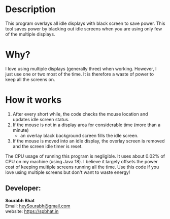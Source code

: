 # Description
This program overlays all idle displays with black screen to save power.
This tool saves power by blacking out idle screens when you are using only few of the multiple displays.

# Why?
I love using multiple displays (generally three) when working. However, I just use one or two most of the time. 
It is therefore a waste of power to keep all the screens on.

# How it works
1. After every short while, the code checks the mouse location and updates idle screen status.
2. If the mouse is not in a display area for considerable time (more than a minute)
    - an overlay black background screen fills the idle screen.
3. If the mouse is moved into an idle display, the overlay screen is removed and the screen idle timer is reset.

The CPU usage of running this program is negligible. It uses about 0.02% of CPU on my machine (using Java 18). 
I believe it largely offsets the power cost of keeping multiple screens running all the time.
Use this code if you love using multiple screens but don't want to waste energy!

## Developer:
**Sourabh Bhat**  
Email: heySourabh@gmail.com  
website: https://spbhat.in  
